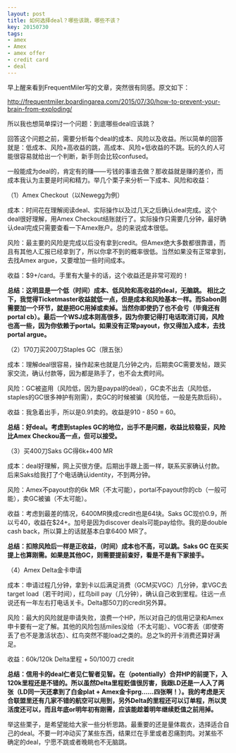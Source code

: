 ```yaml
---
layout: post
title: 如何选择deal？哪些该跳，哪些不该？
key: 20150730
tags:
- amex
- Amex
- amex offer
- credit card
- deal
---
```


早上醒来看到FrequentMiler写的文章，突然很有同感。原文如下：

http://frequentmiler.boardingarea.com/2015/07/30/how-to-prevent-your-brain-from-exploding/

所以我也想简单探讨一个问题：到底哪些deal应该跳？

回答这个问题之前，需要分析每个deal的成本、风险以及收益。所以简单的回答就是：低成本、风险+高收益的跳，高成本、风险+低收益的不跳。玩的久的人可能很容易就给出一个判断，新手则会比较confused。

一般能成为deal的，肯定有的赚——亏钱的事谁去做？那收益就是赚的差价，而成本我认为主要是时间和精力。举几个栗子来分析一下成本、风险和收益：

（1）Amex Checkout（以Newegg为例）

成本：时间花在理解阅读deal、实际操作以及过几天之后确认deal完成。这个deal很好理解，用Amex Checkout结账就行了。实际操作只需要几分钟，最好确认deal完成只需要查看一下Amex账户。总的来说成本很低。

风险：最主要的风险是完成以后没有拿到credit。但Amex绝大多数都很靠谱，而且有其他人汇报已经拿到了，所以你拿不到的概率很低。当然如果没有正常拿到，去找Amex argue，又要增加一些时间成本。

收益：$9+/card。手里有大量卡的话，这个收益还是非常可观的！


**总结：这明显是一个低（时间）成本、低风险和高收益的deal，无脑跳。**
**相比之下，我觉得Ticketmaster收益就低一点，但是成本和风险基本一样。而Sabon则需要加一个环节，就是把GC用掉或卖掉。当然你即使扔了也不会亏（毕竟还有portal cb）。最后一个WSJ成本则高很多，因为你要记得打电话取消订阅，风险也高一些，因为你依赖于portal。如果没有正常payout，你又得加入成本，去找portal argue。**

（2）170刀买200刀Staples GC（限五张）

成本：理解deal很容易，操作起来也就是几分钟之内，后期卖GC需要发帖，跟买家交流，确认付款等，因为都是熟手了，也不会太费时间。

风险：GC被盗用（风险低，因为是paypal的deal），GC卖不出去（风险低，staples的GC很多神护有刚需），卖GC的时候被骗（风险低，一般是先款后码）。

收益：我急着出手，所以是0.91卖的。收益是910 - 850 = 60。


**总结：好deal。考虑到staples GC的地位，出手不是问题，收益比较稳妥，风险比Amex Checkou高一点，但可以接受。**

（3）买400刀Saks GC得6k+400 MR

成本：deal好理解，网上买很方便。后期出手跟上面一样，联系买家确认付款。后来Saks给我打了个电话确认identity，不到两分钟。

风险：Amex不payout你的6k MR（不太可能），portal不payout你的cb（一般可能），卖GC被骗（不太可能）。

收益：考虑到最差的情况，6400MR换成credit也是64块。Saks GC现价0.9，所以亏40，收益在$24+。加号是因为discover deals可能pay给你。我的是double cash back，所以算上的话就基本白拿6400 MR了。


**总结：扣除风险后一样是正收益，（时间）成本也不高，可以跳。Saks GC 在买买提上也算刚需。如果是其他GC，则需要提前查好，看是不是有下家接手。**


（4）Amex Delta金卡申请

成本：申请过程几分钟，拿到卡以后满足消费（GCM买VGC）几分钟，拿VGC去target load（若干时间），红鸟bill pay（几分钟），确认自己收到里程。往远一点说还有一年左右打电话关卡。Delta那50刀的credit另外算。

风险：最大的风险就是申请失败，浪费一个HP，所以对自己的信用记录和Amex申卡要有一定了解。其他的风险包括miles没给（不太可能）、VGC寄丢（即使寄丢了也不是激活状态）、红鸟突然不能load之类的。总之1k的开卡消费还算好满足。

收益：60k/120k Delta里程 + 50/100刀 credit


**总结：信用卡的deal仁者见仁智者见智。在（potentially）合并HP的前提下，入120k里程还是不错的。所以虽然Delta里程贬值很厉害，我跟LD还是一人入了两张（LD同一天还拿到了白金plat + Amex金卡prg……四张啊！）。我的考虑是天合联盟里还有几家不错的航空可以用到，另外Delta的里程还可以订单程，所以灵活度还可以，而且年底or明年初有刚需，应该能趁着明年继续贬值之前用掉。**


举这些栗子，是希望能给大家一些分析思路。最重要的还是量体裁衣，选择适合自己的deal。不要一时冲动买了某些东西，结果烂在手里或者忍痛割肉。对某些不确定的deal，宁愿不跳或者晚眺也不无脑跳。